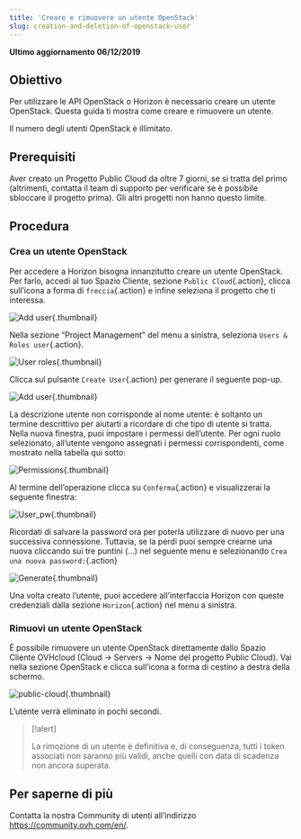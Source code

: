 ```yaml
---
title: 'Creare e rimuovere un utente OpenStack'
slug: creation-and-deletion-of-openstack-user
---
```


**Ultimo aggiornamento 06/12/2019**

## Obiettivo
Per utilizzare le API OpenStack o Horizon è necessario creare un utente OpenStack. Questa guida ti mostra come creare e rimuovere un utente.

Il numero degli utenti OpenStack è illimitato.


## Prerequisiti
Aver creato un Progetto Public Cloud da oltre 7 giorni, se si tratta del primo (altrimenti, contatta il team di supporto per verificare se è possibile sbloccare il progetto prima). Gli altri progetti non hanno questo limite.


## Procedura

### Crea un utente OpenStack
Per accedere a Horizon bisogna innanzitutto creare un utente OpenStack. Per farlo, accedi al tuo Spazio Cliente, sezione `Public Cloud`{.action},  clicca sull’icona a forma di `freccia`{.action} e infine seleziona il progetto che ti interessa.

![Add user](images/select_project.png){.thumbnail}

Nella sezione “Project Management” del menu a sinistra, seleziona `Users & Roles user`{.action}.

![User roles](images/users_roles.png){.thumbnail}

Clicca sul pulsante `Create User`{.action} per generare il seguente pop-up.

![Add user](images/adduser.png){.thumbnail}

La descrizione utente non corrisponde al nome utente: è soltanto un termine descrittivo per aiutarti a ricordare di che tipo di utente si tratta. Nella nuova finestra, puoi impostare i permessi dell’utente. Per ogni ruolo selezionato, all’utente vengono assegnati i permessi corrispondenti, come mostrato nella tabella qui sotto:

![Permissions](images/permissions.png){.thumbnail}

Al termine dell’operazione clicca su `Conferma`{.action} e visualizzerai la seguente finestra: 

![User_pw](images/user_pw.png){.thumbnail}

Ricordati di salvare la password ora per poterla utilizzare di nuovo per una successiva connessione. Tuttavia, se la perdi puoi sempre crearne una nuova cliccando sui tre puntini (...) nel seguente menu e selezionando `Crea una nuova password:`{.action}

![Generate](images/generatepw.png){.thumbnail}

Una volta creato l’utente, puoi accedere all’interfaccia Horizon con queste credenziali dalla sezione `Horizon`{.action} nel menu a sinistra.

### Rimuovi un utente OpenStack

È possibile rimuovere un utente OpenStack direttamente dallo Spazio Cliente OVHcloud (Cloud → Servers → Nome del progetto Public Cloud). Vai nella sezione OpenStack e clicca sull’icona a forma di cestino a destra della schermo.


![public-cloud](images/delete.png){.thumbnail}

L’utente verrà eliminato in pochi secondi.

> [!alert]
>
> La rimozione di un utente è definitiva e, di conseguenza,
> tutti i token associati non saranno più validi, anche quelli con data di scadenza non ancora superata.
> 

## Per saperne di più

Contatta la nostra Community di utenti all’indirizzo <https://community.ovh.com/en/>.